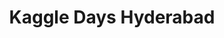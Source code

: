 ---
title : "Kaggle Days Hyderabad"
logo : "assets/images/community_partners/kaggledayshyd.png"
twitter : "kaggledayshyd"
website: "https://www.meetup.com/Kaggle-Days-Meetup-Hyderabad/"
---